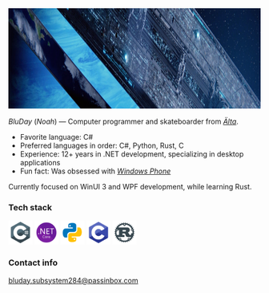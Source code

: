 <!-- ## 🫐 Welcome to BluDay's [_Installation_](https://www.halopedia.org/Halo_Array) 🫐 -->

<img height="200" src="assets/headers/h2a_delta_halo_render.png"/>

_BluDay_ (_Noah_) — Computer programmer and skateboarder from [_Älta_](https://en.wikipedia.org/wiki/%C3%84lta).

- Favorite language: C#
- Preferred languages in order: C#, Python, Rust, C
- Experience: 12+ years in .NET development, specializing in desktop applications
- Fun fact: Was obsessed with [_Windows Phone_](https://en.wikipedia.org/wiki/Windows_Phone)

Currently focused on WinUI 3 and WPF development, while learning Rust.

### Tech stack

<div align="left">
  <!--
  <img width="48" height="48" src="assets/icons/arch-linux.png" alt="Arch Linux"/>
  <img width="48" height="48" src="assets/icons/windows-11.png" alt="Windows 11 logo"/>
  -->
  <img width="48" height="48" src="assets/icons/csharp.png" alt="C# logo"/>
  <img width="48" height="48" src="assets/icons/dotnet.png" alt=".NET logo"/>
  <img width="48" height="48" src="assets/icons/python.png" alt="Python logo"/>
  <img width="48" height="48" src="assets/icons/c.png" alt="C logo"/>
  <img width="48" height="48" src="assets/icons/rust.png" alt="Rust logo"/>
</div>

### Contact info

bluday.subsystem284@passinbox.com
